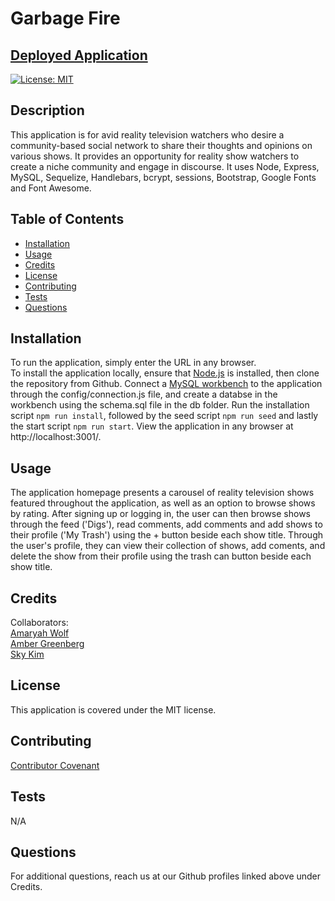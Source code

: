 # Garbage Fire

## [Deployed Application](https://garbage-fire.herokuapp.com/)

[![License: MIT](https://img.shields.io/badge/License-MIT-yellow.svg)](https://opensource.org/licenses/MIT)

## Description
This application is for avid reality television watchers who desire a community-based social network to share their thoughts and opinions on various shows. It provides an opportunity for reality show watchers to create a niche community and engage in discourse. It uses Node, Express, MySQL, Sequelize, Handlebars, bcrypt, sessions, Bootstrap, Google Fonts and Font Awesome.

## Table of Contents
- [Installation](#installation)
- [Usage](#usage)
- [Credits](#credits)
- [License](#license)
- [Contributing](#contributing)
- [Tests](#tests)
- [Questions](#questions)

## Installation
To run the application, simply enter the URL in any browser. <br>
To install the application locally, ensure that [Node.js](https://nodejs.org/en/download/) is installed, then clone the repository from Github. Connect a [MySQL workbench](https://www.mysql.com/products/workbench/) to the application through the config/connection.js file, and create a databse in the workbench using the schema.sql file in the db folder. Run the installation script ```npm run install```, followed by the seed script ```npm run seed``` and lastly the start script ```npm run start```. View the application in any browser at http://localhost:3001/.

## Usage
The application homepage presents a carousel of reality television shows featured throughout the application, as well as an option to browse shows by rating. After signing up or logging in, the user can then browse shows through the feed ('Digs'), read comments, add comments and add shows to their profile ('My Trash') using the + button beside each show title. Through the user's profile, they can view their collection of shows, add coments, and delete the show from their profile using the trash can button beside each show title.

## Credits
Collaborators:<br>
[Amaryah Wolf](https://github.com/amaryahwolf) <br>
[Amber Greenberg](https://github.com/ambamm)<br>
[Sky Kim](https://github.com/sjk777)

## License
This application is covered under the MIT license.

## Contributing
[Contributor Covenant](https://www.contributor-covenant.org/version/2/1/code_of_conduct/)

## Tests
N/A

## Questions
For additional questions, reach us at our Github profiles linked above under Credits.

